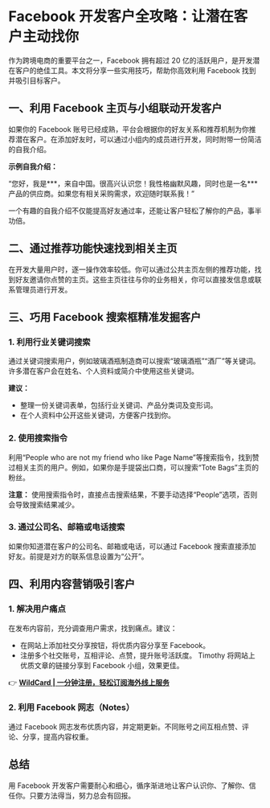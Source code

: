 # Facebook 开发客户全攻略：让潜在客户主动找你

作为跨境电商的重要平台之一，Facebook 拥有超过 20 亿的活跃用户，是开发潜在客户的绝佳工具。本文将分享一些实用技巧，帮助你高效利用 Facebook 找到并吸引目标客户。



## 一、利用 Facebook 主页与小组联动开发客户

如果你的 Facebook 账号已经成熟，平台会根据你的好友关系和推荐机制为你推荐潜在客户。在添加好友时，可以通过小组内的成员进行开发，同时附带一份简洁的自我介绍。

**示例自我介绍：**

“您好，我是***，来自中国。很高兴认识您！我性格幽默风趣，同时也是一名***产品的供应商。如果您有相关采购需求，欢迎随时联系我！”

一个有趣的自我介绍不仅能提高好友通过率，还能让客户轻松了解你的产品，事半功倍。

## 二、通过推荐功能快速找到相关主页

在开发大量用户时，逐一操作效率较低。你可以通过公共主页左侧的推荐功能，找到好友邀请你点赞的主页。这些主页往往与你的业务相关，你可以直接发信息或联系管理员进行开发。



## 三、巧用 Facebook 搜索框精准发掘客户

### 1. 利用行业关键词搜索

通过关键词搜索用户，例如玻璃酒瓶制造商可以搜索“玻璃酒瓶”“酒厂”等关键词。许多潜在客户会在姓名、个人资料或简介中使用这些关键词。

**建议：**

- 整理一份关键词表单，包括行业关键词、产品分类词及变形词。
- 在个人资料中公开这些关键词，方便客户找到你。

### 2. 使用搜索指令

利用“People who are not my friend who like Page Name”等搜索指令，找到赞过相关主页的用户。例如，如果你是手提袋出口商，可以搜索“Tote Bags”主页的粉丝。



**注意：** 使用搜索指令时，直接点击搜索结果，不要手动选择“People”选项，否则会导致搜索结果减少。

### 3. 通过公司名、邮箱或电话搜索

如果你知道潜在客户的公司名、邮箱或电话，可以通过 Facebook 搜索直接添加好友。前提是对方的联系信息设置为“公开”。

## 四、利用内容营销吸引客户

### 1. 解决用户痛点

在发布内容前，充分调查用户需求，找到痛点。建议：

- 在网站上添加社交分享按钮，将优质内容分享至 Facebook。
- 注册多个社交账号，互相评论、点赞，提升账号活跃度。
 Timothy 将网站上优质文章的链接分享到 Facebook 小组，效果更佳。

👉 **[WildCard | 一分钟注册，轻松订阅海外线上服务](https://bbtdd.com/WildCard)**

### 2. 利用 Facebook 网志（Notes）

通过 Facebook 网志发布优质内容，并定期更新。不同账号之间互相点赞、评论、分享，提高内容权重。

## 总结

用 Facebook 开发客户需要耐心和细心，循序渐进地让客户认识你、了解你、信任你。只要方法得当，努力总会有回报。
